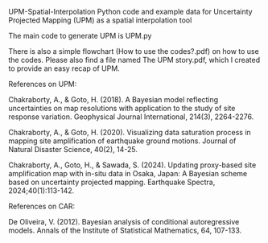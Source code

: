 UPM-Spatial-Interpolation
Python code and example data for Uncertainty Projected Mapping (UPM) as a spatial interpolation tool

The main code to generate UPM is UPM.py

There is also a simple flowchart (How to use the codes?.pdf) on how to use the codes. Please also find a file named The UPM story.pdf, which I created to provide an easy recap of UPM.

References on UPM:

Chakraborty, A., & Goto, H. (2018). A Bayesian model reflecting uncertainties on map resolutions with application to the study of site response variation. Geophysical Journal International, 214(3), 2264-2276.

Chakraborty, A., & Goto, H. (2020). Visualizing data saturation process in mapping site amplification of earthquake ground motions. Journal of Natural Disaster Science, 40(2), 14-25.

Chakraborty, A., Goto, H., & Sawada, S. (2024). Updating proxy-based site amplification map with in-situ data in Osaka, Japan: A Bayesian scheme based on uncertainty projected mapping. Earthquake Spectra, 2024;40(1):113-142.

References on CAR:

De Oliveira, V. (2012). Bayesian analysis of conditional autoregressive models. Annals of the Institute of Statistical Mathematics, 64, 107-133.